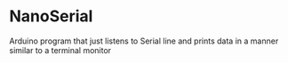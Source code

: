 # NanoSerial
Arduino program that just listens to Serial line and prints data in a manner similar to a terminal monitor

